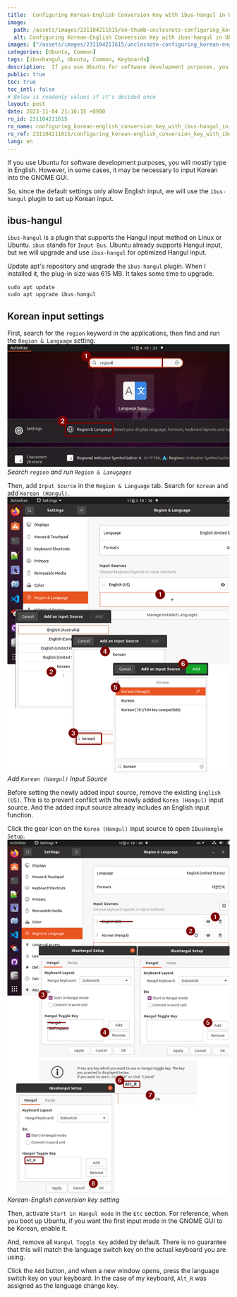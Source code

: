 ```yaml
---
title:  Configuring Korean-English Conversion Key with ibus-hangul in Ubuntu 20.04
image:
  path: /assets/images/231104211615/en-thumb-unclesnote-configuring_korean-english_conversion_key_with_ibus-hangul_in_ubuntu_20.04.png
  alt: Configuring Korean-English Conversion Key with ibus-hangul in Ubuntu 20.04
images: ["/assets/images/231104211615/unclesnote-configuring_korean-english_conversion_key_with_ibus-hangul_in_ubuntu_20.04-search_region_and_run_region_lanugages.png", "/assets/images/231104211615/unclesnote-configuring_korean-english_conversion_key_with_ibus-hangul_in_ubuntu_20.04-add_korean_hangul_input_source.png", "/assets/images/231104211615/unclesnote-configuring_korean-english_conversion_key_with_ibus-hangul_in_ubuntu_20.04-korean-english_conversion_key_setting.png"]
categories: [Ubuntu, Common]
tags: [ibushangul, Ubuntu, Common, Keyboards]
description:  If you use Ubuntu for software development purposes, you will mostly type in English. However, in some cases, it may be necessary to input Korean into the
public: true
toc: true
toc_intl: false
# Below is readonly values if it's decided once
layout: post
date: 2023-11-04 21:16:15 +0900
ro_id: 231104211615
ro_name: configuring_korean-english_conversion_key_with_ibus-hangul_in_ubuntu_20.04
ro_ref: 231104211615/configuring_korean-english_conversion_key_with_ibus-hangul_in_ubuntu_20.04
lang: en
---
```

If you use Ubuntu for software development purposes, you will mostly type in English. However, in some cases, it may be necessary to input Korean into the GNOME GUI.  

So, since the default settings only allow English input, we will use the `ibus-hangul` plugin to set up Korean input.  
## ibus-hangul
`ibus-hangul` is a plugin that supports the Hangul input method on Linux or Ubuntu. `ibus` stands for `Input Bus`. Ubuntu already supports Hangul input, but we will upgrade and use `ibus-hangul` for optimized Hangul input.  

Update apt's repository and upgrade the `ibus-hangul` plugin. When I installed it, the plug-in size was 615 MB. It takes some time to upgrade.  

```shell
sudo apt update
sudo apt upgrade ibus-hangul
```
## Korean input settings
First, search for the `region` keyword in the applications, then find and run the `Region & Language` setting.  
![Search `region` and run `Region & Lanugages`](/assets/images/231104211615/unclesnote-configuring_korean-english_conversion_key_with_ibus-hangul_in_ubuntu_20.04-search_region_and_run_region_lanugages.png)
_Search `region` and run `Region & Lanugages`_

Then, add `Input Source` in the `Region & Language` tab. Search for `korean` and add `Korean (Hangul)`.  
![Add `Korean (Hangul)` Input Source](/assets/images/231104211615/unclesnote-configuring_korean-english_conversion_key_with_ibus-hangul_in_ubuntu_20.04-add_korean_hangul_input_source.png)
_Add `Korean (Hangul)` Input Source_

Before setting the newly added input source, remove the existing `English (US)`. This is to prevent conflict with the newly added `Korea (Hangul)` input source. And the added input source already includes an English input function.  

Click the gear icon on the `Korea (Hangul)` input source to open `IBusHangle Setup`.  
![Korean-English conversion key setting](/assets/images/231104211615/unclesnote-configuring_korean-english_conversion_key_with_ibus-hangul_in_ubuntu_20.04-korean-english_conversion_key_setting.png)
_Korean-English conversion key setting_

Then, activate `Start in Hangul mode` in the `Etc` section. For reference, when you boot up Ubuntu, if you want the first input mode in the GNOME GUI to be Korean, enable it.  

And, remove all `Hangul Toggle Key` added by default. There is no guarantee that this will match the language switch key on the actual keyboard you are using.  

Click the `Add` button, and when a new window opens, press the language switch key on your keyboard. In the case of my keyboard, `Alt_R` was assigned as the language change key.  
